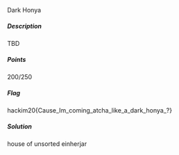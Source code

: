 Dark Honya

##### Description

TBD

##### Points

200/250

##### Flag

hackim20{Cause_Im_coming_atcha_like_a_dark_honya_?}

##### Solution

house of unsorted einherjar
